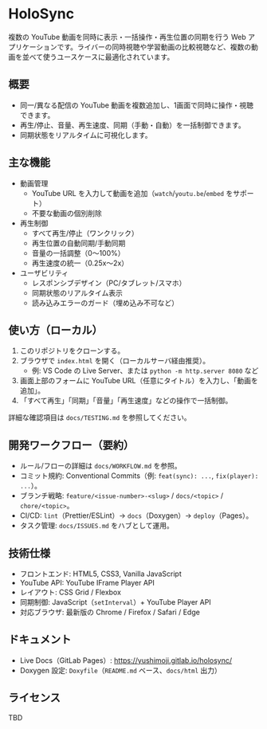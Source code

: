 # HoloSync

複数の YouTube 動画を同時に表示・一括操作・再生位置の同期を行う Web アプリケーションです。ライバーの同時視聴や学習動画の比較視聴など、複数の動画を並べて使うユースケースに最適化されています。

## 概要

- 同一/異なる配信の YouTube 動画を複数追加し、1画面で同時に操作・視聴できます。
- 再生/停止、音量、再生速度、同期（手動・自動）を一括制御できます。
- 同期状態をリアルタイムに可視化します。

## 主な機能

- 動画管理
  - YouTube URL を入力して動画を追加（`watch`/`youtu.be`/`embed` をサポート）
  - 不要な動画の個別削除
- 再生制御
  - すべて再生/停止（ワンクリック）
  - 再生位置の自動同期/手動同期
  - 音量の一括調整（0〜100%）
  - 再生速度の統一（0.25x〜2x）
- ユーザビリティ
  - レスポンシブデザイン（PC/タブレット/スマホ）
  - 同期状態のリアルタイム表示
  - 読み込みエラーのガード（埋め込み不可など）

## 使い方（ローカル）

1. このリポジトリをクローンする。
2. ブラウザで `index.html` を開く（ローカルサーバ経由推奨）。
   - 例: VS Code の Live Server、または `python -m http.server 8080` など
3. 画面上部のフォームに YouTube URL（任意にタイトル）を入力し、「動画を追加」。
4. 「すべて再生」「同期」「音量」「再生速度」などの操作で一括制御。

詳細な確認項目は `docs/TESTING.md` を参照してください。

## 開発ワークフロー（要約）

- ルール/フローの詳細は `docs/WORKFLOW.md` を参照。
- コミット規約: Conventional Commits（例: `feat(sync): ...`, `fix(player): ...`）。
- ブランチ戦略: `feature/<issue-number>-<slug>` / `docs/<topic>` / `chore/<topic>`。
- CI/CD: `lint`（Prettier/ESLint）→ `docs`（Doxygen）→ `deploy`（Pages）。
- タスク管理: `docs/ISSUES.md` をハブとして運用。

## 技術仕様

- フロントエンド: HTML5, CSS3, Vanilla JavaScript
- YouTube API: YouTube IFrame Player API
- レイアウト: CSS Grid / Flexbox
- 同期制御: JavaScript（`setInterval`）+ YouTube Player API
- 対応ブラウザ: 最新版の Chrome / Firefox / Safari / Edge

## ドキュメント

- Live Docs（GitLab Pages）: https://yushimoji.gitlab.io/holosync/
- Doxygen 設定: `Doxyfile`（`README.md` ベース、`docs/html` 出力）

## ライセンス

TBD
